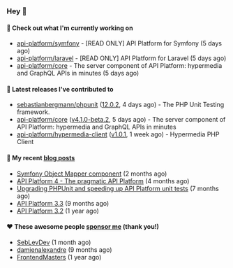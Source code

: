 ### Hey 👋

#### 👷 Check out what I'm currently working on

- [api-platform/symfony](https://github.com/api-platform/symfony) - [READ ONLY] API Platform for Symfony (5 days ago)
- [api-platform/laravel](https://github.com/api-platform/laravel) - [READ ONLY] API Platform for Laravel (5 days ago)
- [api-platform/core](https://github.com/api-platform/core) - The server component of API Platform: hypermedia and GraphQL APIs in minutes (5 days ago)

#### 🔭 Latest releases I've contributed to

- [sebastianbergmann/phpunit](https://github.com/sebastianbergmann/phpunit) ([12.0.2](https://github.com/sebastianbergmann/phpunit/releases/tag/12.0.2), 4 days ago) - The PHP Unit Testing framework.
- [api-platform/core](https://github.com/api-platform/core) ([v4.1.0-beta.2](https://github.com/api-platform/core/releases/tag/v4.1.0-beta.2), 5 days ago) - The server component of API Platform: hypermedia and GraphQL APIs in minutes
- [api-platform/hypermedia-client](https://github.com/api-platform/hypermedia-client) ([v1.0.1](https://github.com/api-platform/hypermedia-client/releases/tag/v1.0.1), 1 week ago) - Hypermedia PHP Client

#### 📜 My recent [blog posts](https://soyuka.me)

- [Symfony Object Mapper component](https://soyuka.me/symfony-object-mapper-component/) (2 months ago)
- [API Platform 4 - The pragmatic API Platform](https://soyuka.me/api-platform-4-the-pragmatic-api-platform/) (4 months ago)
- [Upgrading PHPUnit and speeding up API Platform unit tests](https://soyuka.me/upgrading-phpunit-and-speeding-up-api-platform-unit-tests/) (7 months ago)
- [API Platform 3.3](https://soyuka.me/api-platform-3.3/) (9 months ago)
- [API Platform 3.2](https://soyuka.me/api-platform-3.2/) (1 year ago)

#### ❤️ These awesome people [sponsor me](https://github.com/sponsors/soyuka) (thank you!)

- [SebLevDev](https://github.com/SebLevDev) (1 month ago)
- [damienalexandre](https://github.com/damienalexandre) (9 months ago)
- [FrontendMasters](https://github.com/FrontendMasters) (1 year ago)
